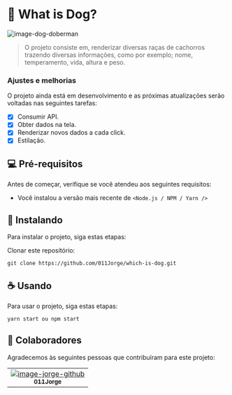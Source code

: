 # 🐶 What is Dog?

<img src="https://www.infoescola.com/wp-content/uploads/2010/08/doberman_223996249.jpg" alt="image-dog-doberman">

> O projeto consiste em, renderizar diversas raças de cachorros trazendo diversas informações, como por exemplo; nome, temperamento, vida, altura e peso.

### Ajustes e melhorias

O projeto ainda está em desenvolvimento e as próximas atualizações serão voltadas nas seguintes tarefas:

- [x] Consumir API.
- [x] Obter dados na tela.
- [x] Renderizar novos dados a cada click.
- [x] Estilação.

## 💻 Pré-requisitos

Antes de começar, verifique se você atendeu aos seguintes requisitos:
<!---Estes são apenas requisitos de exemplo. Adicionar, duplicar ou remover conforme necessário--->
* Você instalou a versão mais recente de `<Node.js / NPM / Yarn />`

## 🚀 Instalando

Para instalar o projeto, siga estas etapas:

Clonar este reposítório:
```
git clone https://github.com/011Jorge/which-is-dog.git
```

## ☕ Usando

Para usar o projeto, siga estas etapas:

```
yarn start ou npm start
```

## 🤝 Colaboradores

Agradecemos às seguintes pessoas que contribuíram para este projeto:

<table>
  <tr>
    <td align="center">
      <a href="https://github.com/011Jorge">
        <img src="https://avatars.githubusercontent.com/u/81838137?v=4 width="100px;" alt="image-jorge-github""/><br>
        <sub>
          <b>011Jorge</b>
        </sub>
      </a>
    </td>
  </tr>
</table>


